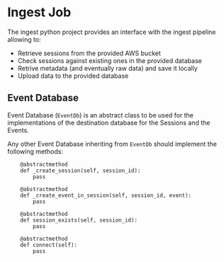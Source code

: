 # Ingest Job
The ingest python project provides an interface with the ingest pipeline allowing to: 
- Retrieve sessions from the provided AWS bucket
- Check sessions against existing ones in the provided database
- Retrive metadata (and eventually raw data) and save it locally
- Upload data to the provided database

## Event Database
Event Database (`EventDb`) is an abstract class to be used for the implementations of the destination database for the Sessions and the Events. 

Any other Event Database inheriting from `EventDb` should implement the following methods: 

```
    @abstractmethod
    def _create_session(self, session_id):
        pass

    @abstractmethod
    def _create_event_in_session(self, session_id, event):
        pass

    @abstractmethod
    def session_exists(self, session_id):
        pass
    
    @abstractmethod
    def connect(self):
        pass
```
